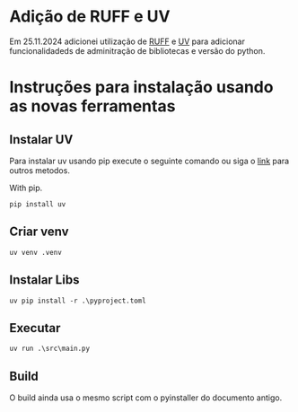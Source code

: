 # Adição de RUFF e UV
Em 25.11.2024 adicionei utilização de [RUFF](https://docs.astral.sh/ruff/) e [UV](https://github.com/astral-sh/uv) para adicionar funcionalidadeds de adminitração de bibliotecas e versão do python.

# Instruções para instalação usando as novas ferramentas

## Instalar UV
Para instalar uv usando pip execute o seguinte comando ou siga o [link](https://github.com/astral-sh/uv?tab=readme-ov-file#installation) para outros metodos.

With pip.
```
pip install uv
```

## Criar venv
```terminal
uv venv .venv
```


## Instalar Libs
```terminal
uv pip install -r .\pyproject.toml
```

## Executar

```terminal
uv run .\src\main.py
```

## Build 

O build ainda usa o mesmo script com o pyinstaller do documento antigo.

